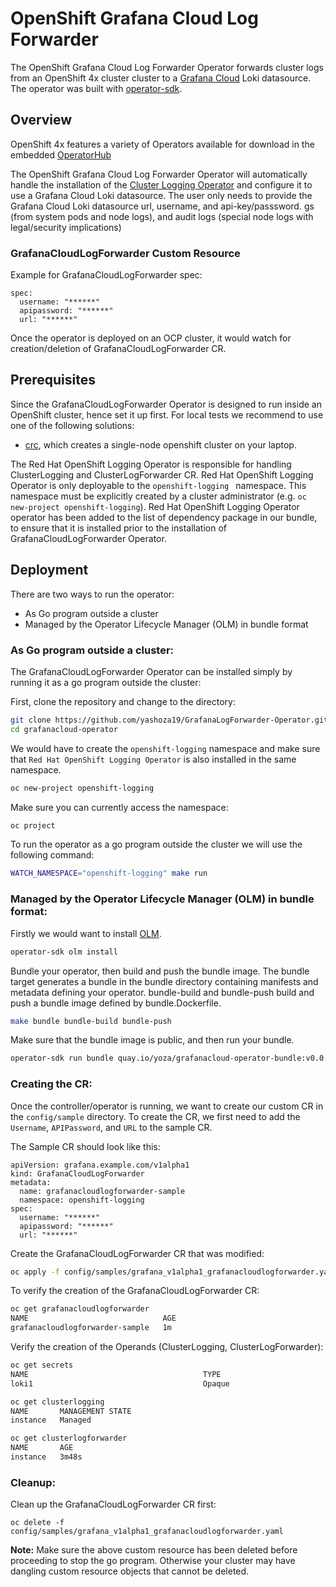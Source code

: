 # OpenShift Grafana Cloud Log Forwarder

The OpenShift Grafana Cloud Log Forwarder Operator forwards cluster logs from an OpenShift 4x cluster cluster to a [Grafana Cloud](https://grafana.com/products/cloud/) Loki datasource. The operator was built with [operator-sdk](https://sdk.operatorframework.io).

## Overview

OpenShift 4x features a variety of Operators available for download in the embedded [OperatorHub](https://docs.openshift.com/container-platform/4.9/operators/understanding/olm-understanding-operatorhub.html)

The OpenShift Grafana Cloud Log Forwarder Operator will automatically handle the installation of the [Cluster Logging Operator](https://github.com/openshift/cluster-logging-operator) and configure it to use a Grafana Cloud Loki datasource. The user only needs to provide the Grafana Cloud Loki datasource url, username, and api-key/passsword.
gs (from system pods and node logs), and audit logs (special node logs with legal/security implications)

### GrafanaCloudLogForwarder Custom Resource

Example for GrafanaCloudLogForwarder spec:

```
spec:
  username: "******"
  apipassword: "******"
  url: "******"
```

Once the operator is deployed on an OCP cluster, it would watch for creation/deletion of GrafanaCloudLogForwarder CR. 

## Prerequisites

Since the GrafanaCloudLogForwarder Operator is designed to run inside an OpenShift cluster, hence set it up first. For local tests we recommend to use one of the following solutions:
* [crc](https://github.com/code-ready/crc), which creates a single-node openshift cluster on your laptop.

The Red Hat OpenShift Logging Operator is responsible for handling ClusterLogging and ClusterLogForwarder CR. Red Hat OpenShift Logging Operator is only deployable to the `openshift-logging ` namespace. This namespace must be explicitly created by a cluster administrator (e.g. `oc new-project openshift-logging`). Red Hat OpenShift Logging Operator operator has been added to the list of dependency package in our bundle, to ensure that it is installed prior to the installation of GrafanaCloudLogForwarder Operator.

## Deployment

There are two ways to run the operator:

* As Go program outside a cluster
* Managed by the Operator Lifecycle Manager (OLM) in bundle format

### As Go program outside a cluster: 

The GrafanaCloudLogForwarder Operator can be installed simply by running it as a go program outside the cluster:

First, clone the repository and change to the directory:

```sh
git clone https://github.com/yashoza19/GrafanaLogForwarder-Operator.git
cd grafanacloud-operator
```

We would have to create the `openshift-logging` namespace and make sure that `Red Hat OpenShift Logging Operator` is also installed in the same namespace. 

```sh
oc new-project openshift-logging
```

Make sure you can currently access the namespace:

```sh
oc project
```

To run the operator as a go program outside the cluster we will use the following command:

```sh
WATCH_NAMESPACE="openshift-logging" make run
```

### Managed by the Operator Lifecycle Manager (OLM) in bundle format:

Firstly we would want to install [OLM](https://sdk.operatorframework.io/docs/olm-integration/tutorial-bundle/#enabling-olm).

```sh
operator-sdk olm install
```

Bundle your operator, then build and push the bundle image. The bundle target generates a bundle in the bundle directory containing manifests and metadata defining your operator. bundle-build and bundle-push build and push a bundle image defined by bundle.Dockerfile.

```sh
make bundle bundle-build bundle-push
```

Make sure that the bundle image is public, and then run your bundle.

```sh
operator-sdk run bundle quay.io/yoza/grafanacloud-operator-bundle:v0.0.1
```

### Creating the CR:

Once the controller/operator is running, we want to create our custom CR in the `config/sample` directory. To create the CR, we first need to add the `Username`, `APIPassword`, and `URL` to the sample CR.

The Sample CR should look like this:

```
apiVersion: grafana.example.com/v1alpha1
kind: GrafanaCloudLogForwarder
metadata:
  name: grafanacloudlogforwarder-sample
  namespace: openshift-logging
spec:
  username: "******"
  apipassword: "******"
  url: "******"
```

Create the GrafanaCloudLogForwarder CR that was modified:

```sh
oc apply -f config/samples/grafana_v1alpha1_grafanacloudlogforwarder.yaml
```

To verify the creation of the GrafanaCloudLogForwarder CR:

```sh
oc get grafanacloudlogforwarder
NAME                              AGE
grafanacloudlogforwarder-sample   1m
```

Verify the creation of the Operands (ClusterLogging, ClusterLogForwarder):

```sh
oc get secrets
NAME                                       TYPE                                  DATA   AGE
loki1                                      Opaque                                2      8s
```

```sh
oc get clusterlogging
NAME       MANAGEMENT STATE
instance   Managed
```

```sh
oc get clusterlogforwarder
NAME       AGE
instance   3m48s
```

### Cleanup:

Clean up the GrafanaCloudLogForwarder CR first:
```
oc delete -f config/samples/grafana_v1alpha1_grafanacloudlogforwarder.yaml
```

**Note:** Make sure the above custom resource has been deleted before proceeding to stop the go program. Otherwise your cluster may have dangling custom resource objects that cannot be deleted.
